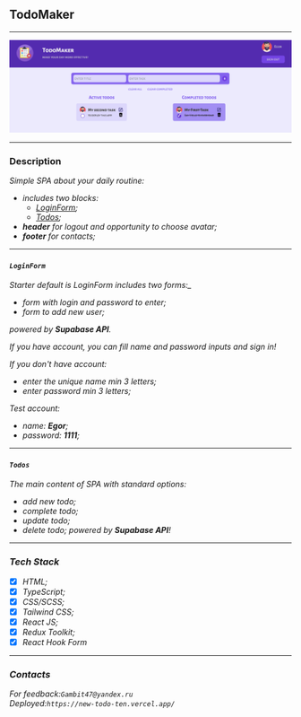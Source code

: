 ## TodoMaker

***

![pic](src/assets/img/background.png)


***

### Description

<i>Simple SPA about your daily routine:
- includes two blocks:
    * [LoginForm](#films);
    * [Todos](#news);
- __header__ for logout and opportunity to choose avatar;
- __footer__ for contacts;

***


#### `LoginForm`
<i>Starter default is LoginForm includes two forms:_
 * form with login and password to enter;
 * form to add new user;

powered by __Supabase API__.

If you have account, you can fill name and password inputs and sign in!

If you don't have account:

* enter the unique name min 3 letters;
* enter password min 3 letters;

Test account:
* name: __Egor__;
* password: __1111__;

***

#### `Todos`
The main content of SPA with standard options:
 * add new todo;
 * complete todo;
 * update todo;
 * delete todo;
powered by __Supabase API__!</i>

***

### Tech Stack

* [x] HTML;
* [x] TypeScript;
* [x] CSS/SCSS;
* [x] Tailwind CSS;
* [x] React JS;
* [x] Redux Toolkit;
* [x] React Hook Form

***

### Contacts

For feedback:`Gambit47@yandex.ru`<br>
Deployed:`https://new-todo-ten.vercel.app/`
